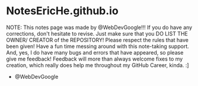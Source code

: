 # NotesEricHe.github.io
NOTE:
This notes page was made by @WebDevGoogle!!! If you do have any corrections, don't hesitate to revise. Just make sure that you
DO LIST THE OWNER/ CREATOR of the REPOSITORY! Please respect the rules that have been given! Have a fun time messing around with
this note-taking support. And, yes, I do have many bugs and errors that have appeared, so please give me feedback!
Feedback will more than always welcome fixes to my creation, which really does help me throughout my GitHub Career, kinda. :]
- @WebDevGoogle
